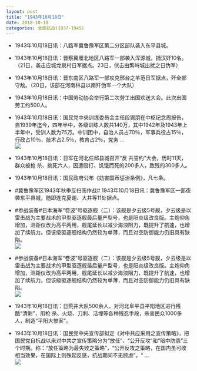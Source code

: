 ```yaml
---
layout: post
title: "1943年10月18日"
date: 2018-10-18
categories: 全面抗战(1937-1945)
---
```


<meta name="referrer" content="no-referrer" />

- 1943年10月18日讯：八路军冀鲁豫军区第二分区部队袭入东平县城。 

- 1943年10月18日讯：晋察冀雁北地区八路军一部袭入浑源城，捕汉奸10名。（21日，袭击应城龙泉村日军据点。23日，伏击由繁峙城出扰之日伪军） 

- 1943年10月18日讯：晋东南区八路军一部攻克邢台之羊范日军据点，歼全部守敌。（20日，该部在河南林县以南歼伪军一个大队） 

- 1943年10月18日讯：中国劳动协会举行第二次劳工出国欢送大会。此次出国劳工约500人。 

- 1943年10月18日讯：国民党中央训练委员会主任段锡朋在中枢纪念周报告，自1939年迄今，四年半中，各级训练人数共140万，其中1942年及1943年上半年中，受训人数为75万。中训团中，自治人员占70％，军事兵役占15％，行政占10％，技术占2.5％，教育占2％，党务 ... <br/><img src="https://wx3.sinaimg.cn/large/aca367d8ly1fwcj5xs9d9j20c809z3ym.jpg" />

- 1943年10月18日讯：日军在河北任邱县城召开“反 共誓约”大会，历时11天，群众被枪 杀、挑死六人，因遭殴打、饥饿而死的200多人，致残的300多人。 

- 1943年10月18日讯：国民政府公布《妨害国币惩治条例》，凡七条。 

- #冀鲁豫军区1943年秋季反扫荡作战# 1943年10月18日讯：冀鲁豫军区一部夜袭东平县城，随即连克夏谢、大井等11处据点。 

- #参战装备#日本海军“卷波”号驱逐舰（二）：该舰是夕云级5号舰，夕云级是以雷击战为主要战术的甲型驱逐舰最后量产型号，也是阳炎级改良版。主炮仰角增加，测距仪改为高平两用，舰尾延长以减少海浪阻力，既提升了航速，也增加了续航力。但该级驱逐舰结构仍然较为单薄，而且对空防御能力仍旧具有缺陷。 <br/><img src="https://wx1.sinaimg.cn/large/aca367d8ly1fwc5bgnu0gj20j6073aar.jpg" />

- #参战装备#日本海军“卷波”号驱逐舰（二）：该舰是夕云级5号舰，夕云级是以雷击战为主要战术的甲型驱逐舰最后量产型号，也是阳炎级改良版。主炮仰角增加，测距仪改为高平两用，舰尾延长以减少海浪阻力，既提升了航速，也增加了续航力。但该级驱逐舰结构仍然较为单薄，而且对空防御能力仍旧具有缺陷。 <br/><img src="https://wx1.sinaimg.cn/large/aca367d8ly1fwc5arhne8j20j6073aar.jpg" />

- 1943年10月18日讯：日荒井大队500余人，对河北阜平县平阳地区进行残酷“清剿”，用枪 杀、火烧、刀刺、活埋等各种残忍手段，杀害民众1000多人，制造“平阳大惨案”。 

- 1943年10月18日讯：国民党中央宣传部拟定《对中共应采用之宣传策略》，把国民党自抗战以来对中共之宣传策略分为“放任”、“公开反攻”和“暗中防患”三个时期。称：“放任策略为最失败之策略”，“公开反攻之策略，在国内虽可收相当效果，在国际上则殊起反感，抗战期间不无顾虑”，“ ... <br/><img src="https://wx1.sinaimg.cn/large/aca367d8ly1fwc1slxpwbj20c80dv74g.jpg" />


